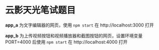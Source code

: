 # 云影天光笔试题目

**app_a** 为文字编辑器的网页，使用 `npm start` 在 http://localhost:3000 打开

**app_b** 为上传视频按钮和视频播放器和截图按钮的网页，设置环境变量 PORT=4000 后使用 `npm start` 在 http://localhost:4000 打开
